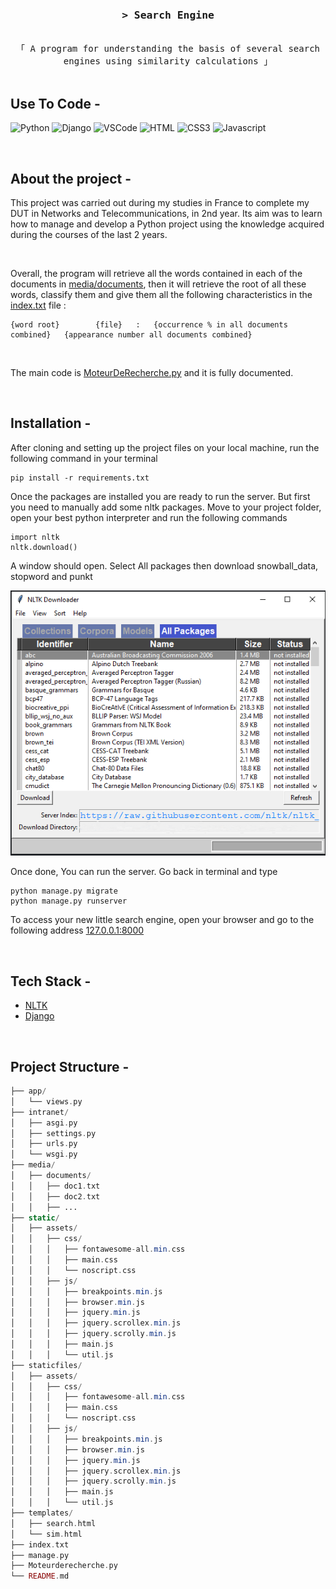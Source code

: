 <h3 align="center">
        <samp>&gt; Search Engine
        </samp>
</h3>


<p align="center"> 
  <samp>
    <br>
    「 A program for understanding the basis of several search engines using similarity calculations 」
    <br>
    <br>
  </samp>
</p>

## Use To Code -

![Python](https://img.shields.io/badge/python-3670A0?style=for-the-badge&logo=python&logoColor=ffdd54)
![Django](https://img.shields.io/badge/django-%23092E20.svg?style=for-the-badge&logo=django&logoColor=white)
![VSCode](https://img.shields.io/badge/Visual_Studio-0078d7?style=for-the-badge&logo=visual%20studio&logoColor=white)
![HTML](https://img.shields.io/badge/HTML5-E34F26?style=for-the-badge&logo=html5&logoColor=white)
![CSS3](https://img.shields.io/badge/CSS3-1572B6?style=for-the-badge&logo=css3&logoColor=white)
![Javascript](https://img.shields.io/badge/Javascript-F0DB4F?style=for-the-badge&labelColor=black&logo=javascript&logoColor=F0DB4F)

<br/>

## About the project -

This project was carried out during my studies in France to complete my DUT in Networks and Telecommunications, in 2nd year. Its aim was to learn how to manage and develop a Python project using the knowledge acquired during the courses of the last 2 years.

<br/>

Overall, the program will retrieve all the words contained in each of the documents in [media/documents](https://github.com/Feareis/Search-Engine/tree/main/media/documents), then it will retrieve the root of all these words, classify them and give them all the following characteristics in the [index.txt](https://github.com/Feareis/Search-Engine/blob/main/index.txt) file :
```
{word root}        {file}   :   {occurrence % in all documents combined}   {appearance number all documents combined}
```

<br/>

The main code is [MoteurDeRecherche.py](https://github.com/Feareis/Search-Engine/blob/main/Moteurderecherche.py) and it is fully documented.

<br/>

## Installation - 

After cloning and setting up the project files on your local machine, run the following command in your terminal
```
pip install -r requirements.txt
```
Once the packages are installed you are ready to run the server. But first you need to manually add some nltk packages. Move to your project folder, open your best python interpreter and run the following commands
```
import nltk
nltk.download()
```
A window should open. Select All packages then download snowball_data, stopword and punkt

![nltk.dowload()](media/documents/nltk.download().PNG)

Once done, You can run the server. Go back in terminal and type
```
python manage.py migrate
python manage.py runserver
```
To access your new little search engine, open your browser and go to the following address [127.0.0.1:8000](http://127.0.0.1:8000)

<br/>



## Tech Stack - 

- [NLTK](https://www.nltk.org/index.html)
- [Django](https://www.djangoproject.com/)

<br/>

## Project Structure - 

```php
├── app/
│   └── views.py
├── intranet/
│   ├── asgi.py
│   ├── settings.py
│   ├── urls.py
│   └── wsgi.py
├── media/
│   ├── documents/
│   │   ├── doc1.txt
│   │   ├── doc2.txt
│   │   ├── ...
├── static/
│   ├── assets/
│   │   ├── css/
│   │   │   ├── fontawesome-all.min.css
│   │   │   ├── main.css
│   │   │   └── noscript.css
│   │   ├── js/
│   │   │   ├── breakpoints.min.js
│   │   │   ├── browser.min.js
│   │   │   ├── jquery.min.js
│   │   │   ├── jquery.scrollex.min.js
│   │   │   ├── jquery.scrolly.min.js
│   │   │   ├── main.js
│   │   │   └── util.js
├── staticfiles/
│   ├── assets/
│   │   ├── css/
│   │   │   ├── fontawesome-all.min.css
│   │   │   ├── main.css
│   │   │   └── noscript.css
│   │   ├── js/
│   │   │   ├── breakpoints.min.js
│   │   │   ├── browser.min.js
│   │   │   ├── jquery.min.js
│   │   │   ├── jquery.scrollex.min.js
│   │   │   ├── jquery.scrolly.min.js
│   │   │   ├── main.js
│   │   │   └── util.js
├── templates/
│   ├── search.html
│   └── sim.html
├── index.txt
├── manage.py
├── Moteurderecherche.py
└── README.md
```
